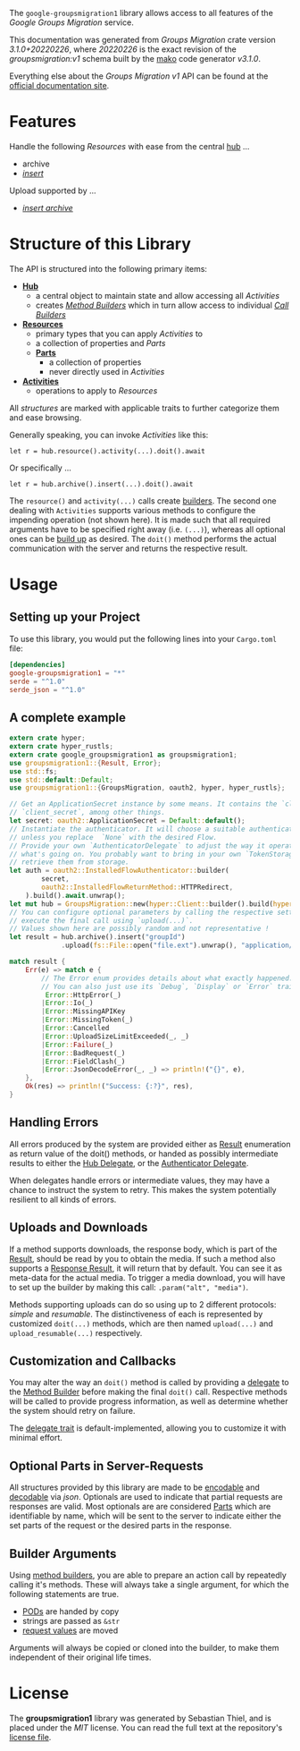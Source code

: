 <!---
DO NOT EDIT !
This file was generated automatically from 'src/mako/api/README.md.mako'
DO NOT EDIT !
-->
The `google-groupsmigration1` library allows access to all features of the *Google Groups Migration* service.

This documentation was generated from *Groups Migration* crate version *3.1.0+20220226*, where *20220226* is the exact revision of the *groupsmigration:v1* schema built by the [mako](http://www.makotemplates.org/) code generator *v3.1.0*.

Everything else about the *Groups Migration* *v1* API can be found at the
[official documentation site](https://developers.google.com/google-apps/groups-migration/).
# Features

Handle the following *Resources* with ease from the central [hub](https://docs.rs/google-groupsmigration1/3.1.0+20220226/google_groupsmigration1/GroupsMigration) ... 

* archive
 * [*insert*](https://docs.rs/google-groupsmigration1/3.1.0+20220226/google_groupsmigration1/api::ArchiveInsertCall)


Upload supported by ...

* [*insert archive*](https://docs.rs/google-groupsmigration1/3.1.0+20220226/google_groupsmigration1/api::ArchiveInsertCall)



# Structure of this Library

The API is structured into the following primary items:

* **[Hub](https://docs.rs/google-groupsmigration1/3.1.0+20220226/google_groupsmigration1/GroupsMigration)**
    * a central object to maintain state and allow accessing all *Activities*
    * creates [*Method Builders*](https://docs.rs/google-groupsmigration1/3.1.0+20220226/google_groupsmigration1/client::MethodsBuilder) which in turn
      allow access to individual [*Call Builders*](https://docs.rs/google-groupsmigration1/3.1.0+20220226/google_groupsmigration1/client::CallBuilder)
* **[Resources](https://docs.rs/google-groupsmigration1/3.1.0+20220226/google_groupsmigration1/client::Resource)**
    * primary types that you can apply *Activities* to
    * a collection of properties and *Parts*
    * **[Parts](https://docs.rs/google-groupsmigration1/3.1.0+20220226/google_groupsmigration1/client::Part)**
        * a collection of properties
        * never directly used in *Activities*
* **[Activities](https://docs.rs/google-groupsmigration1/3.1.0+20220226/google_groupsmigration1/client::CallBuilder)**
    * operations to apply to *Resources*

All *structures* are marked with applicable traits to further categorize them and ease browsing.

Generally speaking, you can invoke *Activities* like this:

```Rust,ignore
let r = hub.resource().activity(...).doit().await
```

Or specifically ...

```ignore
let r = hub.archive().insert(...).doit().await
```

The `resource()` and `activity(...)` calls create [builders][builder-pattern]. The second one dealing with `Activities` 
supports various methods to configure the impending operation (not shown here). It is made such that all required arguments have to be 
specified right away (i.e. `(...)`), whereas all optional ones can be [build up][builder-pattern] as desired.
The `doit()` method performs the actual communication with the server and returns the respective result.

# Usage

## Setting up your Project

To use this library, you would put the following lines into your `Cargo.toml` file:

```toml
[dependencies]
google-groupsmigration1 = "*"
serde = "^1.0"
serde_json = "^1.0"
```

## A complete example

```Rust
extern crate hyper;
extern crate hyper_rustls;
extern crate google_groupsmigration1 as groupsmigration1;
use groupsmigration1::{Result, Error};
use std::fs;
use std::default::Default;
use groupsmigration1::{GroupsMigration, oauth2, hyper, hyper_rustls};

// Get an ApplicationSecret instance by some means. It contains the `client_id` and 
// `client_secret`, among other things.
let secret: oauth2::ApplicationSecret = Default::default();
// Instantiate the authenticator. It will choose a suitable authentication flow for you, 
// unless you replace  `None` with the desired Flow.
// Provide your own `AuthenticatorDelegate` to adjust the way it operates and get feedback about 
// what's going on. You probably want to bring in your own `TokenStorage` to persist tokens and
// retrieve them from storage.
let auth = oauth2::InstalledFlowAuthenticator::builder(
        secret,
        oauth2::InstalledFlowReturnMethod::HTTPRedirect,
    ).build().await.unwrap();
let mut hub = GroupsMigration::new(hyper::Client::builder().build(hyper_rustls::HttpsConnector::with_native_roots().https_or_http().enable_http1().enable_http2().build()), auth);
// You can configure optional parameters by calling the respective setters at will, and
// execute the final call using `upload(...)`.
// Values shown here are possibly random and not representative !
let result = hub.archive().insert("groupId")
             .upload(fs::File::open("file.ext").unwrap(), "application/octet-stream".parse().unwrap()).await;

match result {
    Err(e) => match e {
        // The Error enum provides details about what exactly happened.
        // You can also just use its `Debug`, `Display` or `Error` traits
         Error::HttpError(_)
        |Error::Io(_)
        |Error::MissingAPIKey
        |Error::MissingToken(_)
        |Error::Cancelled
        |Error::UploadSizeLimitExceeded(_, _)
        |Error::Failure(_)
        |Error::BadRequest(_)
        |Error::FieldClash(_)
        |Error::JsonDecodeError(_, _) => println!("{}", e),
    },
    Ok(res) => println!("Success: {:?}", res),
}

```
## Handling Errors

All errors produced by the system are provided either as [Result](https://docs.rs/google-groupsmigration1/3.1.0+20220226/google_groupsmigration1/client::Result) enumeration as return value of
the doit() methods, or handed as possibly intermediate results to either the 
[Hub Delegate](https://docs.rs/google-groupsmigration1/3.1.0+20220226/google_groupsmigration1/client::Delegate), or the [Authenticator Delegate](https://docs.rs/yup-oauth2/*/yup_oauth2/trait.AuthenticatorDelegate.html).

When delegates handle errors or intermediate values, they may have a chance to instruct the system to retry. This 
makes the system potentially resilient to all kinds of errors.

## Uploads and Downloads
If a method supports downloads, the response body, which is part of the [Result](https://docs.rs/google-groupsmigration1/3.1.0+20220226/google_groupsmigration1/client::Result), should be
read by you to obtain the media.
If such a method also supports a [Response Result](https://docs.rs/google-groupsmigration1/3.1.0+20220226/google_groupsmigration1/client::ResponseResult), it will return that by default.
You can see it as meta-data for the actual media. To trigger a media download, you will have to set up the builder by making
this call: `.param("alt", "media")`.

Methods supporting uploads can do so using up to 2 different protocols: 
*simple* and *resumable*. The distinctiveness of each is represented by customized 
`doit(...)` methods, which are then named `upload(...)` and `upload_resumable(...)` respectively.

## Customization and Callbacks

You may alter the way an `doit()` method is called by providing a [delegate](https://docs.rs/google-groupsmigration1/3.1.0+20220226/google_groupsmigration1/client::Delegate) to the 
[Method Builder](https://docs.rs/google-groupsmigration1/3.1.0+20220226/google_groupsmigration1/client::CallBuilder) before making the final `doit()` call. 
Respective methods will be called to provide progress information, as well as determine whether the system should 
retry on failure.

The [delegate trait](https://docs.rs/google-groupsmigration1/3.1.0+20220226/google_groupsmigration1/client::Delegate) is default-implemented, allowing you to customize it with minimal effort.

## Optional Parts in Server-Requests

All structures provided by this library are made to be [encodable](https://docs.rs/google-groupsmigration1/3.1.0+20220226/google_groupsmigration1/client::RequestValue) and 
[decodable](https://docs.rs/google-groupsmigration1/3.1.0+20220226/google_groupsmigration1/client::ResponseResult) via *json*. Optionals are used to indicate that partial requests are responses 
are valid.
Most optionals are are considered [Parts](https://docs.rs/google-groupsmigration1/3.1.0+20220226/google_groupsmigration1/client::Part) which are identifiable by name, which will be sent to 
the server to indicate either the set parts of the request or the desired parts in the response.

## Builder Arguments

Using [method builders](https://docs.rs/google-groupsmigration1/3.1.0+20220226/google_groupsmigration1/client::CallBuilder), you are able to prepare an action call by repeatedly calling it's methods.
These will always take a single argument, for which the following statements are true.

* [PODs][wiki-pod] are handed by copy
* strings are passed as `&str`
* [request values](https://docs.rs/google-groupsmigration1/3.1.0+20220226/google_groupsmigration1/client::RequestValue) are moved

Arguments will always be copied or cloned into the builder, to make them independent of their original life times.

[wiki-pod]: http://en.wikipedia.org/wiki/Plain_old_data_structure
[builder-pattern]: http://en.wikipedia.org/wiki/Builder_pattern
[google-go-api]: https://github.com/google/google-api-go-client

# License
The **groupsmigration1** library was generated by Sebastian Thiel, and is placed 
under the *MIT* license.
You can read the full text at the repository's [license file][repo-license].

[repo-license]: https://github.com/Byron/google-apis-rsblob/main/LICENSE.md
